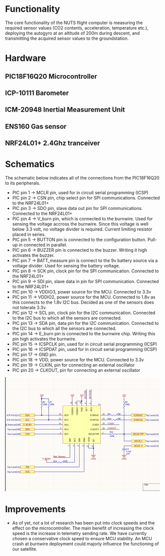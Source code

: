 # Functionality
The core functionality of the NUTS flight computer is measuring the required sensor values (CO2 contents, acceleration, temperature etc.), deploying the autogyro at an altitude of 200m during descent, and transmitting the acquired sensor values to the groundstation.

# Hardware
## PIC18F16Q20 Microcontroller

## ICP-10111 Barometer

## ICM-20948 Inertial Measurement Unit

## ENS160 Gas sensor

## NRF24L01+ 2.4Ghz tranceiver

# Schematics
The schematic below indicates all of the connections from the PIC18F16Q20 to its peripherals. 
 - PIC pin 1 → MCLR pin, used for in circuit serial programming (ICSP)
 - PIC pin 2 → CSN pin, chip select pin for SPI communications. Connected to the NRF24L01+ 
 - PIC pin 3 → SDO pin, slave data out pin for SPI communications. Connected to the NRF24L01+
 - PIC pin 4 → V_burn pin, which is connected to the burnwire. Used for sensing the voltage accross the burnwire. Since this voltage is well below 3.3 volt, no voltage divider is required. Current limiting resistor placed in series.
 - PIC pin 5 → BUTTON pin is connected to the configuration button. Pull-up in connected in parallel.
 - PIC pin 6 → BUZZER pin is connected to the buzzer. Writing it high activates the buzzer.
 - PIC pin 7 → BATT_measure pin is connect to the 9v battery source via a voltage divider. Used for sensing the battery voltage.
 - PIC pin 8 → SCK pin, clock pin for the SPI communication. Connected to the NRF24L01+
 - PIC pin 9 → SDI pin, slave data in pin for SPI communication. Connected to the NRF24L01+
 - PIC pin 10 → VDDIO3, power source for the MCU. Connected to 3.3v
 - PIC pin 11 → VDDIO2, power source for the MCU. Connected to 1.8v as this connects to the 1.8v I2C bus. Decided as one of the sensors does not tolerate 3.3v.
 - PIC pin 12 → SCL pin, clock pin for the I2C communication. Connected to the I2C bus to which all the sensors are connected.
 - PIC pin 13 → SDA pin, data pin for the I2C communication. Connected to the I2C bus to which all the sensors are connected.
 - PIC pin 14 → E_burn pin is connected to the burnwire chip. Writing this pin high activates the burnwire.
 - PIC pin 15 → ICSPCLK pin, used for in circuit serial programming (ICSP)
 - PIC pin 16 → ICSPDAT pin, used for in circuit serial programming (ICSP)
 - PIC pin 17 → GND pin.
 - PIC pin 18 → VDD, power source for the MCU. Connected to 3.3v
 - PIC pin 19 → CLKIN, pin for connecting an external oscillator
 - PIC pin 20 → CLKOUT, pin for connecting an external oscillator
 
![alt](./schematics/MCU.png)

# Improvements
 - As of yet, not a lot of research has been put into clock speeds and the effect on the microcontroller. The main benefit of increasing the clock speed is the increase in telemetry sending rate. We have currently chosen a conservative clock speed to ensure MCU stability. An MCU crash at burnwire deployment could majorly influence the functioning of our satellite.